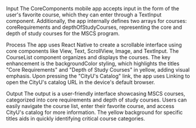 Input
The CoreComponents mobile app accepts input in the form of the user's favorite course, which they can enter through a TextInput component. Additionally, the app internally defines two arrays for courses: coreRequirements and depthOfStudyCourses, representing the core and depth of study courses for the MSCS program.

Process
The app uses React Native to create a scrollable interface using core components like View, Text, ScrollView, Image, and TextInput. The CourseList component organizes and displays the courses. The key enhancement is the backgroundColor styling, which highlights the titles "Core Requirements" and "Depth of Study Courses" in yellow, adding visual emphasis. Upon pressing the "CityU's Catalog" link, the app uses Linking to open the CityU's catalog URL in the device's default browser.

Output
The output is a user-friendly interface showcasing MSCS courses, categorized into core requirements and depth of study courses. Users can easily navigate the course list, enter their favorite course, and access CityU's catalog for more information. The yellow background for specific titles aids in quickly identifying critical course categories.
